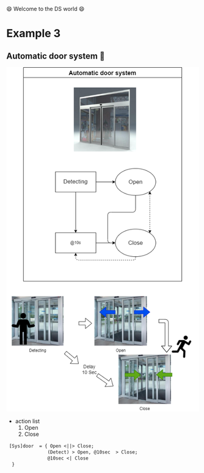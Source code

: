 :smile: Welcome to the DS world  :smile:
# Example 3

## Automatic door system :door:


 ![AAA](./png/ex3.dio.png)
 
  - action list 
    1. Open
    2. Close

```
 [Sys]door  = { Open <||> Close;
               (Detect) > Open, @10sec  > Close;
               @10sec <| Close
  }
```
